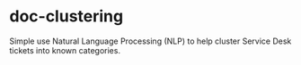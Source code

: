 # doc-clustering
Simple use Natural Language Processing (NLP) to help cluster Service Desk tickets into known categories.
